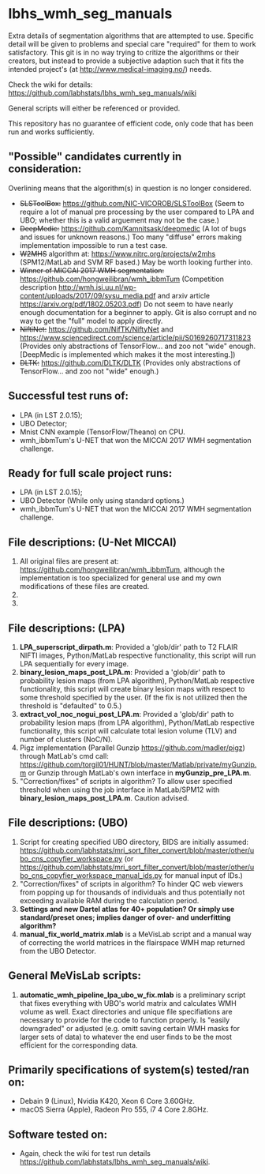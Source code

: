 # lbhs_wmh_seg_manuals
Extra details of segmentation algorithms that are attempted to use. Specific detail will be given to problems and special care "required" for them to work satisfactory. This git is in no way trying to critize the algorithms or their creators, but instead to provide a subjective adaption such that it fits the intended project's (at http://www.medical-imaging.no/) needs.

Check the wiki for details: https://github.com/labhstats/lbhs_wmh_seg_manuals/wiki

General scripts will either be referenced or provided.

This repository has no guarantee of efficient code, only code that has been run and works sufficiently.

## "Possible" candidates currently in consideration:
Overlining means that the algorithm(s) in question is no longer considered.
- ~~SLSToolBox:~~ https://github.com/NIC-VICOROB/SLSToolBox (Seem to require a lot of manual pre processing by the user compared to LPA and UBO; whether this is a valid arguement may not be the case.)
- ~~DeepMedic:~~ https://github.com/Kamnitsask/deepmedic (A lot of bugs and issues for unknown reasons.)  Too many "diffuse" errors making implementation impossible to run a test case.
- ~~W2MHS~~ algorithm at: https://www.nitrc.org/projects/w2mhs (SPM12/MatLab and SVM RF based.) May be worth looking further into.
- ~~Winner of MICCAI 2017 WMH segmentation:~~ https://github.com/hongweilibran/wmh_ibbmTum (Competition description http://wmh.isi.uu.nl/wp-content/uploads/2017/09/sysu_media.pdf and arxiv article https://arxiv.org/pdf/1802.05203.pdf) Do not seem to have nearly enough documentation for a beginner to apply. Git is also corrupt and no way to get the "full" model to apply directly.
- ~~NiftiNet:~~ https://github.com/NifTK/NiftyNet and https://www.sciencedirect.com/science/article/pii/S0169260717311823 (Provides only abstractions of TensorFlow... and zoo not "wide" enough. [DeepMedic is implemented which makes it the most interesting.])
- ~~DLTK:~~ https://github.com/DLTK/DLTK (Provides only abstractions of TensorFlow... and zoo not "wide" enough.)

## Successful test runs of:
- LPA (in LST 2.0.15);
- UBO Detector;
- Mnist CNN example (TensorFlow/Theano) on CPU.
- wmh_ibbmTum's U-NET that won the MICCAI 2017 WMH segmentation challenge.

## Ready for full scale project runs:
- LPA (in LST 2.0.15);
- UBO Detector (While only using standard options.)
- wmh_ibbmTum's U-NET that won the MICCAI 2017 WMH segmentation challenge.

## File descriptions: (U-Net MICCAI)
1. All original files are present at: https://github.com/hongweilibran/wmh_ibbmTum, although the implementation is too specialized for general use and my own modifications of these files are created. 
2.
3.

## File descriptions: (LPA)
1. **LPA_superscript_dirpath.m**: Provided a 'glob/dir' path to T2 FLAIR NIFTI images, Python/MatLab respective functionality, this script will run LPA sequentially for every image.
2. **binary_lesion_maps_post_LPA.m**: Provided a 'glob/dir' path to probability lesion maps (from LPA algorithm), Python/MatLab respective functionality, this script will create binary lesion maps with respect to some threshold specified by the user. (If the fix is not utilized then the threshold is "defaulted" to 0.5.)
3. **extract_vol_noc_nogui_post_LPA.m**: Provided a 'glob/dir' path to probability lesion maps (from LPA algorithm), Python/MatLab respective functionality, this script will calculate total lesion volume (TLV) and number of clusters (NoC/N).
4. Pigz implementation (Parallel Gunzip https://github.com/madler/pigz) through MatLab's cmd call: https://github.com/torgil01/HUNT/blob/master/Matlab/private/myGunzip.m or Gunzip through MatLab's own interface in **myGunzip_pre_LPA.m**.
5. "Correction/fixes" of scripts in algorithm? To allow user specified threshold when using the job interface in MatLab/SPM12 with **binary_lesion_maps_post_LPA.m**. Caution advised.

## File descriptions: (UBO)
1. Script for creating specified UBO directory, BIDS are initially assumed: https://github.com/labhstats/mri_sort_filter_convert/blob/master/other/ubo_cns_copyfier_workspace.py (or https://github.com/labhstats/mri_sort_filter_convert/blob/master/other/ubo_cns_copyfier_workspace_manual_ids.py for manual input of IDs.)
2. "Correction/fixes" of scripts in algorithm? To hinder QC web viewers from popping up for thousands of individuals and thus potentially not exceeding available RAM during the calculation period.
3. **Settings and new Dartel atlas for 40+ population? Or simply use standard/preset ones; implies danger of over- and underfitting algorithm?**
4. **manual_fix_world_matrix.mlab** is a MeVisLab script and a manual way of correcting the world matrices in the flairspace WMH map returned from the UBO Detector.

## General MeVisLab scripts:
1. **automatic_wmh_pipeline_lpa_ubo_w_fix.mlab** is a preliminary script that fixes everything with UBO's world matrix and calculates WMH volume as well. Exact directories and unique file specifiations are necessary to provide for the code to function properly. Is "easily downgraded" or adjusted (e.g. omitt saving certain WMH masks for larger sets of data) to whatever the end user finds to be the most efficient for the corresponding data.

## Primarily specifications of system(s) tested/ran on:
- Debain 9 (Linux), Nvidia K420, Xeon 6 Core 3.60GHz.
- macOS Sierra (Apple), Radeon Pro 555, i7 4 Core 2.8GHz.

## Software tested on:
- Again, check the wiki for test run details https://github.com/labhstats/lbhs_wmh_seg_manuals/wiki.
